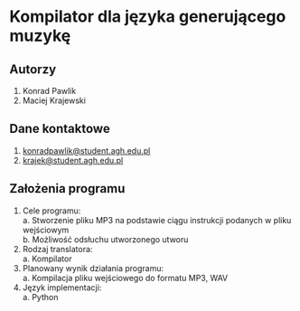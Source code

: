 # Kompilator dla języka generującego muzykę

## Autorzy

1. Konrad Pawlik
2. Maciej Krajewski

## Dane kontaktowe

1. konradpawlik@student.agh.edu.pl
2. krajek@student.agh.edu.pl

## Założenia programu

1. Cele programu:\
  a. Stworzenie pliku MP3 na podstawie ciągu instrukcji podanych w pliku wejściowym\
  b. Możliwość odsłuchu utworzonego utworu
2. Rodzaj translatora:\
  a. Kompilator
3. Planowany wynik działania programu:\
  a. Kompilacja pliku wejściowego do formatu MP3, WAV
4. Język implementacji:\
  a. Python
